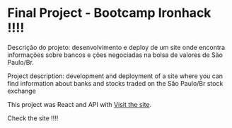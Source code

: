 # Final Project - Bootcamp Ironhack !!!!

Descrição do projeto: desenvolvimento e deploy de um site onde encontra informações sobre bancos e ções negociadas na bolsa de valores de São Paulo/Br.

Project description: development and deployment of a site where you can find information about banks and stocks traded on the São Paulo/Br stock exchange

This project was React and API with [Visit the site](https://infomoneyproject.netlify.app).


Check the site !!!!
